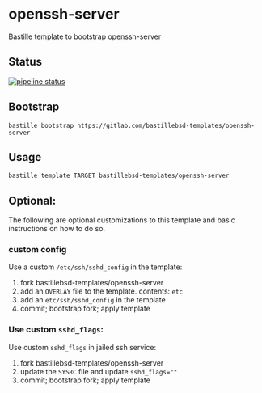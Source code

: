 # openssh-server
Bastille template to bootstrap openssh-server

## Status
[![pipeline status](https://gitlab.com/bastillebsd-templates/openssh-server/badges/master/pipeline.svg)](https://gitlab.com/bastillebsd-templates/openssh-server/commits/master)

## Bootstrap

```shell
bastille bootstrap https://gitlab.com/bastillebsd-templates/openssh-server
```

## Usage

```shell
bastille template TARGET bastillebsd-templates/openssh-server

```

## Optional:
The following are optional customizations to this template and basic
instructions on how to do so.

### custom config
Use a custom `/etc/ssh/sshd_config` in the template:

1. fork bastillebsd-templates/openssh-server
2. add an `OVERLAY` file to the template. contents: `etc`
3. add an `etc/ssh/sshd_config` in the template
4. commit; bootstrap fork; apply template

### Use custom `sshd_flags`:
Use custom `sshd_flags` in jailed ssh service:

1. fork bastillebsd-templates/openssh-server
2. update the `SYSRC` file and update `sshd_flags=""`
3. commit; bootstrap fork; apply template
